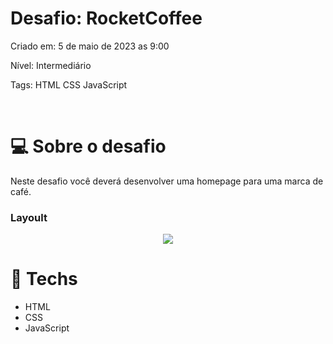 # Desafio: RocketCoffee
<p>Criado em: 5 de maio de 2023 as 9:00</p>
<p>Nível: Intermediário</p>
<p>Tags: HTML CSS JavaScript</p>

<br>

# 💻 Sobre o desafio
<p>Neste desafio você deverá desenvolver uma homepage para uma marca de café.</p>

<h3>Layoult</h3>

<div align="center">
  <img src="https://github.com/Ricardo962/rocket-coffee/assets/114768556/21f752d8-fb0e-4776-80a0-cebf60d9183f">
</div
  
<br>

# 🚀 Techs
- HTML
- CSS
- JavaScript
